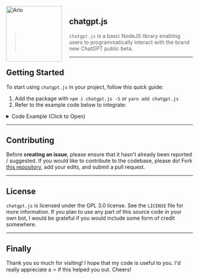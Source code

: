 <img width="150" height="150" align="left" style="float: left; margin: 0 20px 0 0;" alt="Arlo" src="https://i.vgy.me/rW8hIU.png">

## chatgpt.js

> ` chatgpt.js ` is a basic NodeJS library enabling users to programmatically interact with the brand new ChatGPT public beta.

---

## Getting Started

To start using ` chatgpt.js ` in your project, follow this quick guide:

1. Add the package with ` npm i chatgpt.js -S ` or ` yarn add chatgpt.js `
2. Refer to the example code below to integrate:

<details>
<summary>Code Example (Click to Open)</summary>

**index.js**
```ts
const GPTChat = require("gptchat.js");
const { authToken } = require("./config");

const Client = new GPTChat.Client({ authToken });

Client.call("hello there!").then(resp => {
    console.log(resp);
}).catch(e => console.log(e));

/*
    Output:

    {
        text: "Hello! How can I help you today? Is there something on your mind that you'd like to talk about? I'm a large language model trained by OpenAI, so I'm here to help answer any questions you might have. Let me know if there's anything I can do for you."
    }
*/
```

---

**config.js**
```js
module.exports = {
    authToken: "YOUR-OPENAI-ACCESS-TOKEN"
}
```

</details>

---

## Contributing

Before **creating an issue**, please ensure that it hasn't already been reported / suggested. If you would like to contribute to the codebase, please do! Fork [this repository](https://github.com/PlutonusDev/chatgpt.js), add your edits, and submit a pull request.

---

## License

` chatgpt.js ` is licensed under the GPL 3.0 license. See the `LICENSE` file for more information. If you plan to use any part of this source code in your own bot, I would be grateful if you would include some form of credit somewhere.

---

## Finally

Thank you so much for visiting! I hope that my code is useful to you. I'd really appreciate a ⭐ if this helped you out. Cheers!